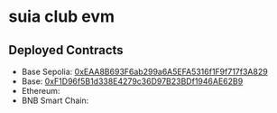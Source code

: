 # suia club evm

## Deployed Contracts

- Base Sepolia: [0xEAA8B693F6ab299a6A5EFA5316f1F9f717f3A829](https://base-sepolia.blockscout.com/address/0xEAA8B693F6ab299a6A5EFA5316f1F9f717f3A829)
- Base: [0xF1D96f5B1d338E4279c36D97B23BDf1946AE62B9](https://basescan.org/address/0xF1D96f5B1d338E4279c36D97B23BDf1946AE62B9)
- Ethereum:
- BNB Smart Chain:
